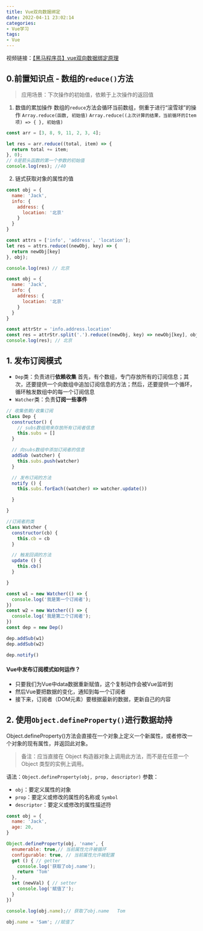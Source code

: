 ```yaml
---
title: Vue双向数据绑定
date: 2022-04-11 23:02:14
categories:
- Vue学习
tags:
- Vue
---
```

视频链接：[【黑马程序员】vue双向数据绑定原理](https://www.bilibili.com/video/BV1Dr4y1c7xS?share_source=copy_web)

## 0.前置知识点 - 数组的```reduce()```方法

> 应用场景：下次操作的初始值，依赖于上次操作的返回值

1. 数值的累加操作
数组的```reduce```方法会循环当前数组，侧重于进行“滚雪球”的操作
```Array.reduce(函数, 初始值)```
```Array.reduce((上次计算的结果，当前循环的Item项) => { }, 初始值)```
```javascript
const arr = [3, 8, 9, 11, 2, 3, 4];

let res = arr.reduce((total, item) => {
  return total += item;
}, 0);
// 0是箭头函数的第一个参数的初始值
console.log(res); //40
```
2. 链式获取对象的属性的值

```javascript
const obj = {
  name: 'Jack',
  info: {
    address: {
      location: '北京'
    }
  }
}

const attrs = ['info', 'address', 'location'];
let res = attrs.reduce((newObj, key) => {
  return newObj[key]
}, obj);

console.log(res) // 北京
```
```javascript
const obj = {
  name: 'Jack',
  info: {
    address: {
      location: '北京'
    }
  }
}

const attrStr = 'info.address.location'
const res = attrStr.split('.').reduce((newObj, key) => newObj[key], obj)
console.log(res); // 北京
```
## 1. 发布订阅模式
+ ```Dep```类：负责进行<b>依赖收集</b>
首先，有个数组，专门存放所有的订阅信息；其次，还要提供一个向数组中追加订阅信息的方法；然后，还要提供一个循环，循环触发数组中的每一个订阅信息
+ ```Watcher```类：负责<b>订阅一些事件</b>

```javascript
// 收集依赖/收集订阅
class Dep {
  constructor() {
    // subs数组用来存放所有订阅者信息
    this.subs = []
  }

  // 向subs数组中添加订阅者的信息
  addSub (watcher) {
    this.subs.push(watcher)
  }

  // 发布订阅的方法
  notify () {
    this.subs.forEach((watcher) => watcher.update())

  }

}

//订阅者的类
class Watcher {
  constructor(cb) {
    this.cb = cb
  }

  // 触发回调的方法
  update () {
    this.cb()
  }

}

const w1 = new Watcher(() => {
  console.log('我是第一个订阅者');
})
const w2 = new Watcher(() => {
  console.log('我是第二个订阅者');
})
const dep = new Dep()

dep.addSub(w1)
dep.addSub(w2)

dep.notify()
```
#### Vue中发布订阅模式如何运作？
+ 只要我们为Vue中data数据重新赋值，这个复制动作会被Vue监听到
+ 然后Vue要把数据的变化，通知到每一个订阅者
+ 接下来，订阅者（DOM元素）要根据最新的数据，更新自己的内容 

## 2. 使用```Object.defineProperty()```进行数据劫持
Object.defineProperty()方法会直接在一个对象上定义一个新属性，或者修改一个对象的现有属性，并返回此对象。
> 备注：应当直接在 Object 构造器对象上调用此方法，而不是在任意一个 Object 类型的实例上调用。

语法：```Object.defineProperty(obj, prop, descriptor)```
参数：
+ ```obj```：要定义属性的对象
+ ```prop```：要定义或修改的属性的名称或 ```Symbol``` 
+ ```descriptor```：要定义或修改的属性描述符

```javascript
const obj = {
  name: 'Jack',
  age: 20,
}

Object.defineProperty(obj, 'name', {
  enumerable: true,// 当前属性允许被循环
  configurable: true, // 当前属性允许被配置
  get () { // getter
    console.log('获取了obj.name');
    return 'Tom'
  },
  set (newVal) { // setter
    console.log('赋值了');
  }
})

console.log(obj.name);// 获取了obj.name   Tom

obj.name = 'Sam'; //赋值了
```